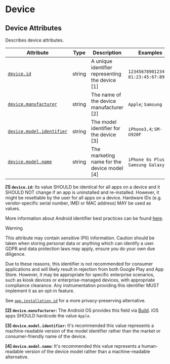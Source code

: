 <!-- NOTE: THIS FILE IS AUTOGENERATED. DO NOT EDIT BY HAND. -->
<!-- see templates/registry/markdown/attribute_namespace.md.j2 -->

# Device

## Device Attributes

Describes device attributes.

| Attribute | Type | Description | Examples | Stability |
|---|---|---|---|---|
| <a id="device-id" href="#device-id">`device.id`</a> | string | A unique identifier representing the device [1] | `123456789012345`; `01:23:45:67:89:AB` | ![Development](https://img.shields.io/badge/-development-blue) |
| <a id="device-manufacturer" href="#device-manufacturer">`device.manufacturer`</a> | string | The name of the device manufacturer [2] | `Apple`; `Samsung` | ![Development](https://img.shields.io/badge/-development-blue) |
| <a id="device-model-identifier" href="#device-model-identifier">`device.model.identifier`</a> | string | The model identifier for the device [3] | `iPhone3,4`; `SM-G920F` | ![Development](https://img.shields.io/badge/-development-blue) |
| <a id="device-model-name" href="#device-model-name">`device.model.name`</a> | string | The marketing name for the device model [4] | `iPhone 6s Plus`; `Samsung Galaxy S6` | ![Development](https://img.shields.io/badge/-development-blue) |

**[1] `device.id`:** Its value SHOULD be identical for all apps on a device and it SHOULD NOT change if an app is uninstalled and re-installed.
However, it might be resettable by the user for all apps on a device.
Hardware IDs (e.g. vendor-specific serial number, IMEI or MAC address) MAY be used as values.

More information about Android identifier best practices can be found [here](https://developer.android.com/training/articles/user-data-ids).

> [!WARNING]
>
> This attribute may contain sensitive (PII) information. Caution should be taken when storing personal data or anything which can identify a user. GDPR and data protection laws may apply,
> ensure you do your own due diligence.
>
> Due to these reasons, this identifier is not recommended for consumer applications and will likely result in rejection from both Google Play and App Store.
> However, it may be appropriate for specific enterprise scenarios, such as kiosk devices or enterprise-managed devices, with appropriate compliance clearance.
> Any instrumentation providing this identifier MUST implement it as an opt-in feature.
>
> See [`app.installation.id`](/docs/attributes-registry/app.md#app-installation-id) for a more privacy-preserving alternative.

**[2] `device.manufacturer`:** The Android OS provides this field via [Build](https://developer.android.com/reference/android/os/Build#MANUFACTURER). iOS apps SHOULD hardcode the value `Apple`.

**[3] `device.model.identifier`:** It's recommended this value represents a machine-readable version of the model identifier rather than the market or consumer-friendly name of the device.

**[4] `device.model.name`:** It's recommended this value represents a human-readable version of the device model rather than a machine-readable alternative.
